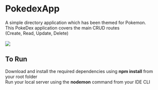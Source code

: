 # PokedexApp

A simple directory application which has been themed for Pokemon.<br>
This PokeDex application covers the main CRUD routes<br>
(Create, Read, Update, Delete)
<br>
<br>
<img src="https://i.gyazo.com/db36f5a86abd83016d93aca5cd7cea5d.png">
<br>
<h2>To Run</h2>
Download and install the required dependencies using <b>npm install</b> from your root folder
<br>
Run your local server using the <b>nodemon</b> command from your IDE CLI

